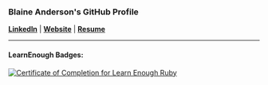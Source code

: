### Blaine Anderson's GitHub Profile

[**LinkedIn**](https://www.linkedin.com/in/blaineandersondev/) | [**Website**](https://blaineandersondev.com/) | [**Resume**](./2020-Resume.pdf)
***

#### LearnEnough Badges:

<a href="https://www.learnenough.com/certificates/BlaineAndersonDev"><img src="https://www.learnenough.com/certificates/BlaineAndersonDev/ruby-tutorial.svg" alt="Certificate of Completion for Learn Enough Ruby"></a>
